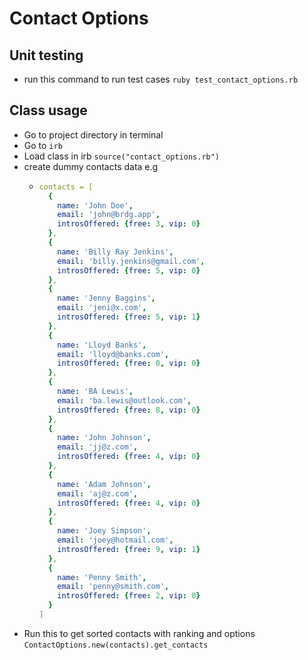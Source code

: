 # Contact Options

## Unit testing

- run this command to run test cases `ruby test_contact_options.rb`

## Class usage
- Go to project directory in terminal
- Go to `irb`
- Load class in irb `source("contact_options.rb")`
- create dummy contacts data e.g
  - ```yaml
    contacts = [
      {
        name: 'John Doe',
        email: 'john@brdg.app',
        introsOffered: {free: 3, vip: 0}
      },
      {
        name: 'Billy Ray Jenkins',
        email: 'billy.jenkins@gmail.com',
        introsOffered: {free: 5, vip: 0}
      },
      {
        name: 'Jenny Baggins',
        email: 'jeni@x.com',
        introsOffered: {free: 5, vip: 1}
      },
      {
        name: 'Lloyd Banks',
        email: 'lloyd@banks.com',
        introsOffered: {free: 0, vip: 0}
      },
      {
        name: 'BA Lewis',
        email: 'ba.lewis@outlook.com',
        introsOffered: {free: 8, vip: 0}
      },
      {
        name: 'John Johnson',
        email: 'jj@z.com',
        introsOffered: {free: 4, vip: 0}
      },
      {
        name: 'Adam Johnson',
        email: 'aj@z.com',
        introsOffered: {free: 4, vip: 0}
      },
      {
        name: 'Joey Simpson',
        email: 'joey@hotmail.com',
        introsOffered: {free: 9, vip: 1}
      },
      {
        name: 'Penny Smith',
        email: 'penny@smith.com',
        introsOffered: {free: 2, vip: 0}
      }
    ]
- Run this to get sorted contacts with ranking and options `ContactOptions.new(contacts).get_contacts`

